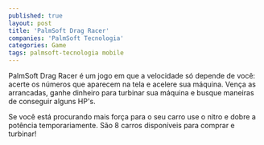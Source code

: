 ```yaml
---
published: true
layout: post
title: 'PalmSoft Drag Racer'
companies: 'PalmSoft Tecnologia'
categories: Game
tags: palmsoft-tecnologia mobile
---
```

PalmSoft Drag Racer é um jogo em que a velocidade só depende de você: acerte os números que aparecem na tela e acelere sua máquina. Vença as arrancadas, ganhe dinheiro para turbinar sua máquina e busque maneiras de conseguir alguns HP's.

Se você está procurando mais força para o seu carro use o nitro e dobre a potência temporariamente. São 8 carros disponíveis para comprar e turbinar!


